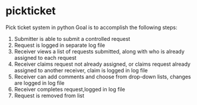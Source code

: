 # pickticket
Pick ticket system in python
Goal is to accomplish the following steps:
1) Submitter is able to submit a controlled request
2) Request is logged in separate log file
3) Receiver views a list of requests submitted, along with who is already assigned to each request
4) Receiver claims request not already assigned, or claims request already assigned to another receiver, claim is logged in log file
5) Receiver can add comments and choose from drop-down lists, changes are logged in  log file
6) Receiver completes request,logged in log file
7) Request is removed from list
